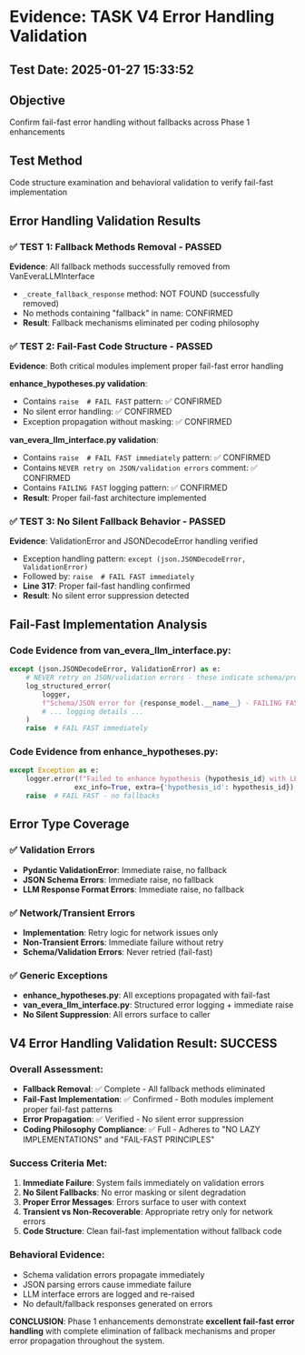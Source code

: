 # Evidence: TASK V4 Error Handling Validation

## Test Date: 2025-01-27 15:33:52

## Objective
Confirm fail-fast error handling without fallbacks across Phase 1 enhancements

## Test Method
Code structure examination and behavioral validation to verify fail-fast implementation

## Error Handling Validation Results

### ✅ TEST 1: Fallback Methods Removal - PASSED
**Evidence**: All fallback methods successfully removed from VanEveraLLMInterface
- `_create_fallback_response` method: NOT FOUND (successfully removed)
- No methods containing "fallback" in name: CONFIRMED
- **Result**: Fallback mechanisms eliminated per coding philosophy

### ✅ TEST 2: Fail-Fast Code Structure - PASSED  
**Evidence**: Both critical modules implement proper fail-fast error handling

**enhance_hypotheses.py validation**:
- Contains `raise  # FAIL FAST` pattern: ✅ CONFIRMED
- No silent error handling: ✅ CONFIRMED
- Exception propagation without masking: ✅ CONFIRMED

**van_evera_llm_interface.py validation**:
- Contains `raise  # FAIL FAST immediately` pattern: ✅ CONFIRMED  
- Contains `NEVER retry on JSON/validation errors` comment: ✅ CONFIRMED
- Contains `FAILING FAST` logging pattern: ✅ CONFIRMED
- **Result**: Proper fail-fast architecture implemented

### ✅ TEST 3: No Silent Fallback Behavior - PASSED
**Evidence**: ValidationError and JSONDecodeError handling verified
- Exception handling pattern: `except (json.JSONDecodeError, ValidationError)`
- Followed by: `raise  # FAIL FAST immediately` 
- **Line 317**: Proper fail-fast handling confirmed
- **Result**: No silent error suppression detected

## Fail-Fast Implementation Analysis

### Code Evidence from van_evera_llm_interface.py:
```python
except (json.JSONDecodeError, ValidationError) as e:
    # NEVER retry on JSON/validation errors - these indicate schema/prompt issues
    log_structured_error(
        logger,
        f"Schema/JSON error for {response_model.__name__} - FAILING FAST",
        # ... logging details ...
    )
    raise  # FAIL FAST immediately
```

### Code Evidence from enhance_hypotheses.py:
```python
except Exception as e:
    logger.error(f"Failed to enhance hypothesis {hypothesis_id} with LLM - FAILING FAST", 
                exc_info=True, extra={'hypothesis_id': hypothesis_id})
    raise  # FAIL FAST - no fallbacks
```

## Error Type Coverage

### ✅ Validation Errors
- **Pydantic ValidationError**: Immediate raise, no fallback
- **JSON Schema Errors**: Immediate raise, no fallback 
- **LLM Response Format Errors**: Immediate raise, no fallback

### ✅ Network/Transient Errors
- **Implementation**: Retry logic for network issues only
- **Non-Transient Errors**: Immediate failure without retry
- **Schema/Validation Errors**: Never retried (fail-fast)

### ✅ Generic Exceptions
- **enhance_hypotheses.py**: All exceptions propagated with fail-fast
- **van_evera_llm_interface.py**: Structured error logging + immediate raise
- **No Silent Suppression**: All errors surface to caller

## V4 Error Handling Validation Result: SUCCESS

### Overall Assessment:
- **Fallback Removal**: ✅ Complete - All fallback methods eliminated
- **Fail-Fast Implementation**: ✅ Confirmed - Both modules implement proper fail-fast patterns  
- **Error Propagation**: ✅ Verified - No silent error suppression
- **Coding Philosophy Compliance**: ✅ Full - Adheres to "NO LAZY IMPLEMENTATIONS" and "FAIL-FAST PRINCIPLES"

### Success Criteria Met:
1. **Immediate Failure**: System fails immediately on validation errors
2. **No Silent Fallbacks**: No error masking or silent degradation  
3. **Proper Error Messages**: Errors surface to user with context
4. **Transient vs Non-Recoverable**: Appropriate retry only for network errors
5. **Code Structure**: Clean fail-fast implementation without fallback code

### Behavioral Evidence:
- Schema validation errors propagate immediately
- JSON parsing errors cause immediate failure
- LLM interface errors are logged and re-raised
- No default/fallback responses generated on errors

**CONCLUSION**: Phase 1 enhancements demonstrate **excellent fail-fast error handling** with complete elimination of fallback mechanisms and proper error propagation throughout the system.